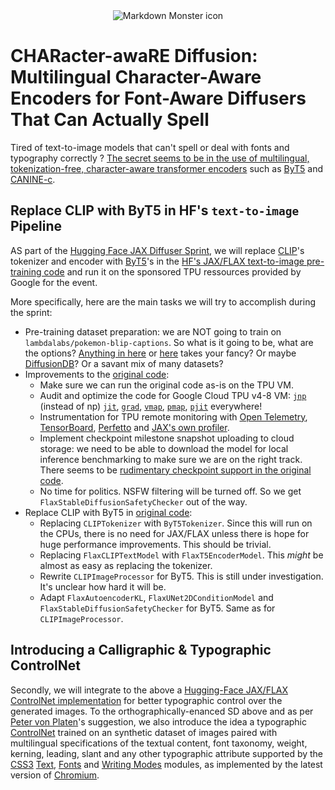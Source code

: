 <div style="text-align:center"><img
src="https://repository-images.githubusercontent.com/621984782/64f865ef-5858-4ce0-bdcc-c51f53552545"
     alt="Markdown Monster icon" /></div>

# CHARacter-awaRE Diffusion: Multilingual Character-Aware Encoders for Font-Aware Diffusers That Can Actually Spell

Tired of text-to-image models that can't spell or deal with fonts and typography correctly ? [The secret seems to be in the use of multilingual, tokenization-free, character-aware transformer encoders](https://arxiv.org/abs/2212.10562) such as [ByT5](https://arxiv.org/abs/2105.13626) and [CANINE-c](https://arxiv.org/abs/2103.06874).


## Replace CLIP with ByT5 in HF's `text-to-image` Pipeline

AS part of the [Hugging Face JAX Diffuser Sprint](https://github.com/huggingface/community-events/tree/main/jax-controlnet-sprint), we will replace [CLIP](https://arxiv.org/abs/2103.00020)'s tokenizer and encoder with [ByT5](https://arxiv.org/abs/2105.13626)'s in the [HF's JAX/FLAX text-to-image pre-training code](https://github.com/huggingface/diffusers/blob/main/examples/text_to_image/train_text_to_image_flax.py) and run it on the sponsored TPU ressources provided by Google for the event.

More specifically, here are the main tasks we will try to accomplish during the sprint:

- Pre-training dataset preparation: we are NOT going to train on `lambdalabs/pokemon-blip-captions`. So what is it going to be, what are the options? [Anything in here](https://analyticsindiamag.com/top-used-datasets-for-text-to-image-synthesis-models/) or [here](https://github.com/Yutong-Zhou-cv/Awesome-Text-to-Image#head3) takes your fancy? Or maybe [DiffusionDB](https://poloclub.github.io/diffusiondb/)? Or a savant mix of many datasets?
- Improvements to the [original code](https://github.com/huggingface/diffusers/blob/main/examples/text_to_image/train_text_to_image_flax.py):
  - Make sure we can run the original code as-is on the TPU VM.
  - Audit and optimize the code for Google Cloud TPU v4-8 VM: [`jnp`](https://jax.readthedocs.io/en/latest/jax.numpy.html) (instead of np) [`jit`](https://jax.readthedocs.io/en/latest/_autosummary/jax.jit.html), [`grad`](https://jax.readthedocs.io/en/latest/_autosummary/jax.grad.html), [`vmap`](https://jax.readthedocs.io/en/latest/_autosummary/jax.vmap.html), [`pmap`](https://jax.readthedocs.io/en/latest/_autosummary/jax.pmap.html), [`pjit`](https://jax.readthedocs.io/en/latest/jax.experimental.pjit.html) everywhere!
  - Instrumentation for TPU remote monitoring with [Open Telemetry](https://opentelemetry.io/docs/instrumentation/python/), [TensorBoard](https://www.tensorflow.org/tensorboard/), [Perfetto](https://perfetto.dev) and [JAX's own profiler](https://jax.readthedocs.io/en/latest/profiling.html).
  - Implement checkpoint milestone snapshot uploading to cloud storage: we need to be able to download the model for local inference benchmarking to make sure we are on the right track. There seems to be [rudimentary checkpoint support in the original code](https://huggingface.co/docs/diffusers/training/text2image#save-and-load-checkpoints).
  - No time for politics. NSFW filtering will be turned off. So we get `FlaxStableDiffusionSafetyChecker` out of the way.
- Replace CLIP with ByT5 in [original code](https://github.com/huggingface/diffusers/blob/main/examples/text_to_image/train_text_to_image_flax.py):
  - Replacing `CLIPTokenizer` with `ByT5Tokenizer`. Since this will run on the CPUs, there is no need for JAX/FLAX unless there is hope for huge performance improvements. This should be trivial.
  - Replacing `FlaxCLIPTextModel` with `FlaxT5EncoderModel`. This *might* be almost as easy as replacing the tokenizer.
  - Rewrite `CLIPImageProcessor` for ByT5. This is still under investigation. It's unclear how hard it will be.
  - Adapt `FlaxAutoencoderKL`, `FlaxUNet2DConditionModel` and `FlaxStableDiffusionSafetyChecker` for ByT5. Same as for `CLIPImageProcessor`.



## Introducing a Calligraphic & Typographic ControlNet

Secondly, we will integrate to the above a [Hugging-Face JAX/FLAX ControlNet implementation](https://github.com/huggingface/diffusers/tree/main/examples/controlnet) for better typographic control over the generated images. To the orthographically-enanced SD above and as per [Peter von Platen](https://github.com/patrickvonplaten)'s suggestion, we also introduce the idea a typographic [ControlNet](https://arxiv.org/abs/2302.05543) trained on an synthetic dataset of images paired with multilingual specifications of the textual content, font taxonomy, weight, kerning, leading, slant and any other typographic attribute supported by the [CSS3](https://www.w3.org/Style/CSS/) [Text](https://www.w3.org/TR/css-text-3/), [Fonts](https://www.w3.org/TR/css-fonts-3) and [Writing Modes](https://www.w3.org/TR/css-writing-modes-3/) modules, as implemented by the latest version of [Chromium](https://www.chromium.org/Home/).
